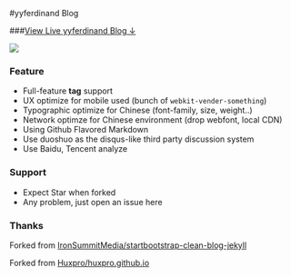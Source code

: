 #yyferdinand Blog 

###[View Live yyferdinand Blog &darr;](http://yyferdinand.github.io)

![](http://rawtj.photo.store.qq.com/psb?/V13QRhPr10nOy6/dYI6moNI3OWS20ENmaEskTHoG5eXEi5NXnmmNwBHoy8!/r/dIgBAAAAAAAA)


### Feature

- Full-feature **tag** support
- UX optimize for mobile used (bunch of `webkit-vender-something`)
- Typographic optimize for Chinese (font-family, size, weight..)
- Network optimze for Chinese environment (drop webfont, local CDN)
- Using Github Flavored Markdown
- Use duoshuo as the disqus-like third party discussion system
- Use Baidu, Tencent analyze

### Support

- Expect Star when forked
- Any problem, just open an issue here



### Thanks

Forked from [IronSummitMedia/startbootstrap-clean-blog-jekyll](https://github.com/IronSummitMedia/startbootstrap-clean-blog-jekyll)

Forked from [Huxpro/huxpro.github.io](https://github.com/Huxpro/huxpro.github.io)
